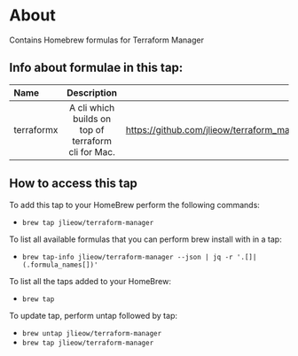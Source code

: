 # About

Contains Homebrew formulas for Terraform Manager

## Info about formulae in this tap: 

| Name | Description | Link
| :---     |   :---: | ---:
| terraformx | A cli which builds on top of terraform cli for Mac. | https://github.com/jlieow/terraform_manager

## How to access this tap

To add this tap to your HomeBrew perform the following commands:
- `brew tap jlieow/terraform-manager`

To list all available formulas that you can perform brew install with in a tap:
- `brew tap-info jlieow/terraform-manager --json | jq -r '.[]|(.formula_names[])'`

To list all the taps added to your HomeBrew:
- `brew tap`

To update tap, perform untap followed by tap:
- `brew untap jlieow/terraform-manager`
- `brew tap jlieow/terraform-manager`

